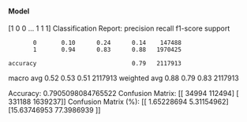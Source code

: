 #### Model
[1 0 0 ... 1 1 1]
Classification Report:
              precision    recall  f1-score   support

           0       0.10      0.24      0.14    147488
           1       0.94      0.83      0.88   1970425

    accuracy                           0.79   2117913
   macro avg       0.52      0.53      0.51   2117913
weighted avg       0.88      0.79      0.83   2117913

Accuracy: 0.7905098084765522
Confusion Matrix:
[[  34994  112494]
 [ 331188 1639237]]
Confusion Matrix (%):
[[ 1.65228694  5.31154962]
 [15.63746953 77.3986939 ]]

